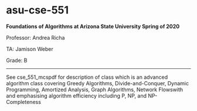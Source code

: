 # asu-cse-551
**Foundations of Algorithms at Arizona State University Spring of 2020**

Professor: Andrea Richa

TA: Jamison Weber

Grade: B

---

See cse_551_mcspdf for description of class which is an advanced algorithm class covering Greedy Algorithms, Divide-and-Conquer, Dynamic Programming, Amortized Analysis, Graph Algorithms, Network Flowswith and emphasising algorithm efficiency including P, NP, and NP-Completeness
